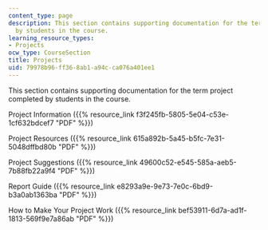 ```yaml
---
content_type: page
description: This section contains supporting documentation for the term project completed
  by students in the course.
learning_resource_types:
- Projects
ocw_type: CourseSection
title: Projects
uid: 79978b96-ff36-8ab1-a94c-ca076a401ee1
---
```


This section contains supporting documentation for the term project completed by students in the course.

Project Information ({{% resource_link f3f245fb-5805-5e04-c53e-1cf632bdcef7 "PDF" %}})

Project Resources ({{% resource_link 615a892b-5a45-b5fc-7e31-5048dffbd80b "PDF" %}})

Project Suggestions ({{% resource_link 49600c52-e545-585a-aeb5-7b88fb22a9f4 "PDF" %}})

Report Guide ({{% resource_link e8293a9e-9e73-7e0c-6bd9-b3a0ab1363ba "PDF" %}})

How to Make Your Project Work ({{% resource_link bef53911-6d7a-ad1f-1813-569f9e7a86ab "PDF" %}})